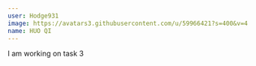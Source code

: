 ```yaml
---
user: Hodge931
image: https://avatars3.githubusercontent.com/u/59966421?s=400&v=4
name: HUO QI
---
```

I am working on task 3


